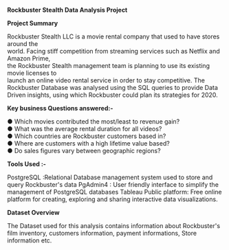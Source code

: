 **Rockbuster Stealth Data Analysis Project**

**Project Summary**

Rockbuster  Stealth  LLC  is  a  movie  rental  company  that  used  to  have  stores  around  the   
world.   Facing  stiff  competition  from  streaming  services  such  as  Netflix  and  Amazon  Prime,   
the  Rockbuster  Stealth  management  team  is  planning  to  use  its  existing  movie  licenses  to   
launch  an  online  video  rental  service  in  order  to  stay  competitive. The Rockbuster Database was analysed using the SQL queries to provide Data Driven insights, using which Rockbuster could plan its strategies for 2020. 


**Key business Questions answered:-**

● Which  movies  contributed  the  most/least  to  revenue  gain?     
● What  was  the  average  rental  duration  for  all  videos?   
● Which  countries  are  Rockbuster  customers  based  in?   
● Where  are  customers  with  a  high  lifetime  value  based?   
● Do  sales  figures  vary  between  geographic  regions? 


**Tools Used :-**

PostgreSQL :Relational Database management system used to store and query Rockbuster's data
PgAdmin4 : User friendly interface to simplify the management of PostgreSQL databases
Tableau Public platform: Free online platform for creating, exploring and sharing interactive data visualizations. 

**Dataset Overview**

The Dataset used for this analysis contains information about Rockbuster's film inventory, customers information, payment informations, Store information etc. 


